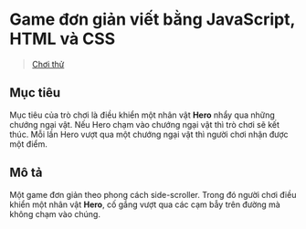 # Game đơn giản viết bằng JavaScript, HTML và CSS

> [Chơi thử](https://anhnbt-it.github.io/case-study/my-hero/index.html)

## Mục tiêu
Mục tiêu của trò chơi là điều khiển một nhân vật **Hero** nhẩy qua những chướng ngại vật. Nếu Hero chạm vào chướng ngại vật thì trò chơi sẽ kết thúc. Mỗi lần Hero vượt qua một chướng ngại vật thì người chơi nhận được một điểm.

## Mô tả
Một game đơn giản theo phong cách side-scroller. Trong đó người chơi điều khiển một nhân vật **Hero**, cố gắng vượt qua các cạm bẫy trên đường mà không chạm vào chúng.